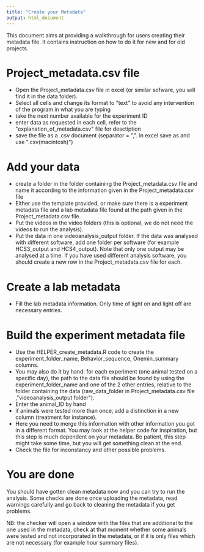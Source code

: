 ```yaml
---
title: "Create your Metadata"
output: html_document
---
```


This document aims at providing a walkthrough for users creating their metadata file. It contains instruction on how to do it for new and for old projects.

#  Project_metadata.csv file

- Open the Project_metadata.csv file in excel (or similar sofware, you will find it in the data folder).
- Select all cells and change its format to "text" to avoid any intervention of the program in what you are typing
- take the next number available for the experiment ID
- enter data as requested in each cell, refer to the "explanation_of_metadata.csv" file for desctiption
- save the file as a .csv document (separator = ",". in excel save as and use ".csv(macintosh)")

# Add your data

- create a folder in the folder containing the Project_metadata.csv file and name it according to the information given in the Project_metadata.csv file
- Either use the template provided, or make sure there is a experiment metadata file and a lab metadata file found at the path given in the Project_metadata.csv file.
- Put the videos in the video folders (this is optional, we do not need the videos to run the analysis).
- Put the data in one videoanalysis_output folder. If the data was analysed with different software, add one folder per software (for example HCS3_output and HCS4_output). Note that only one output may be analysed at a time. If you have used different analysis software, you should create a new row in the Project_metadata.csv file for each.

# Create a lab metadata

- Fill the lab metadata information. Only time of light on and light off are necessary entries.

# Build the experiment metadata file

- Use the HELPER_create_metadata.R code to create the experiment_folder_name,	Behavior_sequence,	Onemin_summary columns.
- You may also do it by hand: for each experiment (one animal tested on a specific day), the path to the data file should be found by using the experiment_folder_name and one of the 2 other entries, relative to the folder containing the data (raw_data_folder in Project_metadata.csv file ,"videoanalysis_output folder").
- Enter the animal_ID by hand
- if animals were tested more than once, add a distinction in a new column (treatment for instance).
- Here you need to merge this information with other information you got in a different format. You may look at the helper code for inspiration, but this step is much dependent on your metadata. Be patient, this step might take some time, but you will get something clean at the end.
- Check the file for inconstancy and other possible problems.

# You are done

You should have gotten clean metadata now and you can try to run the analysis. Some checks are done once uploading the metadata, read warnings carefully and go back to cleaning the metadata if you get problems.

NB: the checker will open a window with the files that are additional to the one used in the metadata, check at that moment whether some animals were tested and not incorporated in the metadata, or if it is only files which are not necessary (for example hour summary files).
